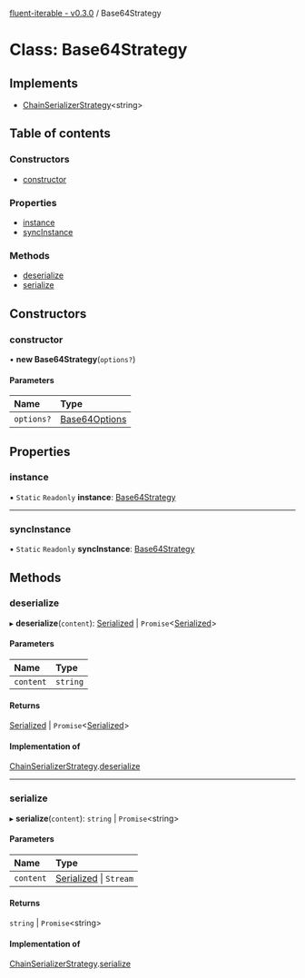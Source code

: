 [fluent-iterable - v0.3.0](../README.md) / Base64Strategy

# Class: Base64Strategy

## Implements

- [ChainSerializerStrategy](../interfaces/chainserializerstrategy.md)<string\>

## Table of contents

### Constructors

- [constructor](base64strategy.md#constructor)

### Properties

- [instance](base64strategy.md#instance)
- [syncInstance](base64strategy.md#syncinstance)

### Methods

- [deserialize](base64strategy.md#deserialize)
- [serialize](base64strategy.md#serialize)

## Constructors

### constructor

• **new Base64Strategy**(`options?`)

#### Parameters

| Name | Type |
| :------ | :------ |
| `options?` | [Base64Options](../interfaces/base64options.md) |

## Properties

### instance

▪ `Static` `Readonly` **instance**: [Base64Strategy](base64strategy.md)

___

### syncInstance

▪ `Static` `Readonly` **syncInstance**: [Base64Strategy](base64strategy.md)

## Methods

### deserialize

▸ **deserialize**(`content`): [Serialized](../README.md#serialized) \| `Promise`<[Serialized](../README.md#serialized)\>

#### Parameters

| Name | Type |
| :------ | :------ |
| `content` | `string` |

#### Returns

[Serialized](../README.md#serialized) \| `Promise`<[Serialized](../README.md#serialized)\>

#### Implementation of

[ChainSerializerStrategy](../interfaces/chainserializerstrategy.md).[deserialize](../interfaces/chainserializerstrategy.md#deserialize)

___

### serialize

▸ **serialize**(`content`): `string` \| `Promise`<string\>

#### Parameters

| Name | Type |
| :------ | :------ |
| `content` | [Serialized](../README.md#serialized) \| `Stream` |

#### Returns

`string` \| `Promise`<string\>

#### Implementation of

[ChainSerializerStrategy](../interfaces/chainserializerstrategy.md).[serialize](../interfaces/chainserializerstrategy.md#serialize)
